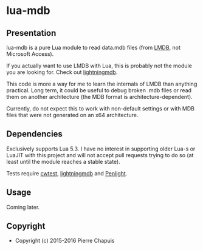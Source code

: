 # lua-mdb

## Presentation

lua-mdb is a pure Lua module to read data.mdb files (from
[LMDB](http://symas.com/mdb/), not Microsoft Access).

If you actually want to use LMDB with Lua, this is probably not the module
you are looking for. Check out
[lightningmdb](https://github.com/shmul/lightningmdb).

This code is more a way for me to learn the internals of LMDB than anything
practical. Long term, it could be useful to debug broken .mdb files or read
them on another architecture (the MDB format is architecture-dependent).

Currently, do not expect this to work with non-default settings or with
MDB files that were not generated on an x64 architecture.

## Dependencies

Exclusively supports Lua 5.3. I have no interest in supporting older Lua-s
or LuaJIT with this project and will not accept pull requests trying to do
so (at least until the module reaches a stable state).

Tests require [cwtest](https://github.com/catwell/cwtest),
[lightningmdb](https://github.com/shmul/lightningmdb)
and [Penlight](https://github.com/stevedonovan/Penlight).

## Usage

Coming later.

## Copyright

- Copyright (c) 2015-2016 Pierre Chapuis
